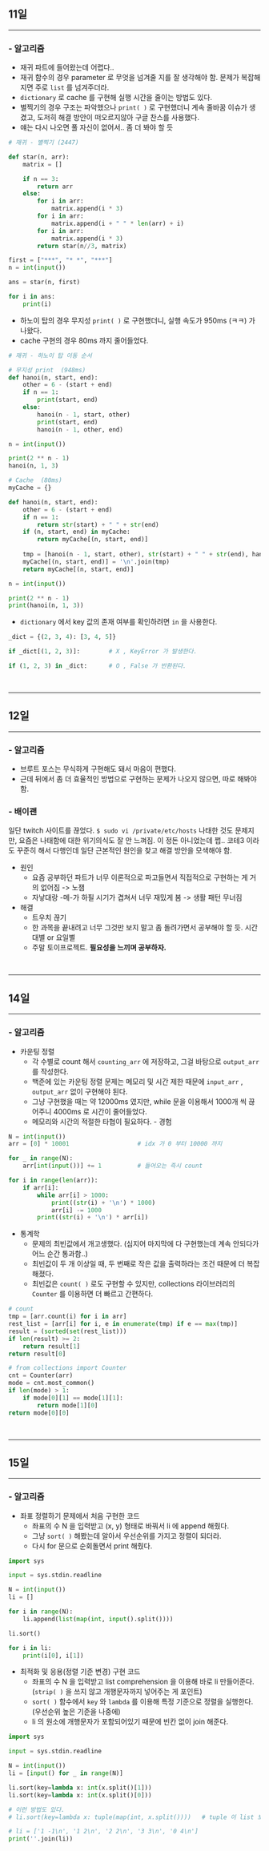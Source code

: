 ## 11일

---

### - 알고리즘

- 재귀 파트에 들어왔는데 어렵다..
- 재귀 함수의 경우 parameter 로 무엇을 넘겨줄 지를 잘 생각해야 함. 문제가 복잡해지면 주로 `list` 를 넘겨주더라.
- `dictionary` 로 cache 를 구현해 실행 시간을 줄이는 방법도 있다.
- 별찍기의 경우 구조는 파악했으나 `print( )` 로 구현했더니 계속 줄바꿈 이슈가 생겼고, 도저히 해결 방안이 떠오르지않아 구글 찬스를 사용했다.
- 얘는 다시 나오면 풀 자신이 없어서.. 좀 더 봐야 할 듯

```python
# 재귀 - 별찍기 (2447)

def star(n, arr):
    matrix = []

    if n == 3:
        return arr
    else:
        for i in arr:
            matrix.append(i * 3)
        for i in arr:
            matrix.append(i + " " * len(arr) + i)
        for i in arr:
            matrix.append(i * 3)
        return star(n//3, matrix)

first = ["***", "* *", "***"]
n = int(input())        

ans = star(n, first)

for i in ans:
    print(i)
```

- 하노이 탑의 경우 무지성 `print( )` 로 구현했더니, 실행 속도가 950ms (ㅋㅋ) 가 나왔다.
- cache 구현의 경우 80ms 까지 줄어들었다.

```python
# 재귀 - 하노이 탑 이동 순서

# 무지성 print  (948ms)
def hanoi(n, start, end):
    other = 6 - (start + end)
    if n == 1:
        print(start, end)
    else:
        hanoi(n - 1, start, other)
        print(start, end)
        hanoi(n - 1, other, end)

n = int(input())

print(2 ** n - 1)
hanoi(n, 1, 3)

# Cache  (80ms)
myCache = {}

def hanoi(n, start, end):
    other = 6 - (start + end)
    if n == 1:
        return str(start) + " " + str(end)
    if (n, start, end) in myCache:
        return myCache[(n, start, end)]
    
    tmp = [hanoi(n - 1, start, other), str(start) + " " + str(end), hanoi(n - 1, other, end)]
    myCache[(n, start, end)] = '\n'.join(tmp)
    return myCache[(n, start, end)]

n = int(input())

print(2 ** n - 1)
print(hanoi(n, 1, 3))
```

- `dictionary` 에서 key 값의 존재 여부를 확인하려면 `in` 을 사용한다.

```python
_dict = {(2, 3, 4): [3, 4, 5]}

if _dict[(1, 2, 3)]:        # X , KeyError 가 발생한다.

if (1, 2, 3) in _dict:      # O , False 가 반환된다.
```

</br>

---

## 12일

---

### - 알고리즘

- 브루트 포스는 무식하게 구현해도 돼서 마음이 편했다.
- 근데 뒤에서 좀 더 효율적인 방법으로 구현하는 문제가 나오지 않으면, 따로 해봐야 함.

### - 배이괜

일단 twitch 사이트를 끊었다. `$ sudo vi /private/etc/hosts`
나태한 것도 문제지만, 요즘은 나태함에 대한 위기의식도 잘 안 느껴짐. 이 정돈 아니었는데 쩝..
코테3 이라도 꾸준히 해서 다행인데 일단 근본적인 원인을 찾고 해결 방안을 모색해야 함.

- 원인
    - 요즘 공부하던 파트가 너무 이론적으로 파고들면서 직접적으로 구현하는 게 거의 없어짐 -> 노잼
    - 자낳대랑 \-메\-가 하필 시기가 겹쳐서 너무 재밌게 봄 -> 생활 패턴 무너짐
- 해결
    - 트우치 끊기
    - 한 과목을 끝내려고 너무 그것만 보지 말고 좀 돌려가면서 공부해야 할 듯. 시간대별 or 요일별
    - 주말 토이프로젝트. **필요성을 느끼며 공부하자.**

</br>

---

## 14일

---

### - 알고리즘

- 카운팅 정렬
    - 각 수별로 count 해서 `counting_arr` 에 저장하고, 그걸 바탕으로 `output_arr` 를 작성한다.
    - 백준에 있는 카운팅 정렬 문제는 메모리 및 시간 제한 때문에 `input_arr` , `output_arr` 없이 구현해야 된다.
    - 그냥 구현했을 때는 약 12000ms 였지만, while 문을 이용해서 1000개 씩 끊어주니 4000ms 로 시간이 줄어들었다.
    - 메모리와 시간의 적절한 타협이 필요하다. - 경험

```python
N = int(input())
arr = [0] * 10001                   # idx 가 0 부터 10000 까지

for _ in range(N):
    arr[int(input())] += 1          # 들어오는 즉시 count

for i in range(len(arr)):
    if arr[i]:
        while arr[i] > 1000:
            print((str(i) + '\n') * 1000)
            arr[i] -= 1000
        print((str(i) + '\n') * arr[i])
```

- 통계학
    - 문제의 최빈값에서 개고생했다. (심지어 마지막에 다 구현했는데 계속 안되다가 어느 순간 통과함..)
    - 최빈값이 두 개 이상일 때, 두 번째로 작은 값을 출력하라는 조건 때문에 더 복잡해졌다.
    - 최빈값은 `count( )` 로도 구현할 수 있지만, collections 라이브러리의 `Counter` 를 이용하면 더 빠르고 간편하다.

```python
# count
tmp = [arr.count(i) for i in arr]
rest_list = [arr[i] for i, e in enumerate(tmp) if e == max(tmp)]
result = (sorted(set(rest_list)))
if len(result) >= 2:
    return result[1]
return result[0]

# from collections import Counter
cnt = Counter(arr)
mode = cnt.most_common()
if len(mode) > 1:
    if mode[0][1] == mode[1][1]:
        return mode[1][0]
return mode[0][0]
```

</br>

---

## 15일

---

### - 알고리즘

- 좌표 정렬하기 문제에서 처음 구현한 코드
    - 좌표의 수 N 을 입력받고 (x, y) 형태로 바꿔서 li 에 append 해줬다.
    - 그냥 `sort( )` 해봤는데 알아서 우선순위를 가지고 정렬이 되더라.
    - 다시 for 문으로 순회돌면서 print 해줬다.

```python
import sys

input = sys.stdin.readline

N = int(input())
li = []

for i in range(N):
    li.append(list(map(int, input().split())))

li.sort()

for i in li:
    print(i[0], i[1])
```

- 최적화 및 응용(정렬 기준 변경) 구현 코드
    - 좌표의 수 N 을 입력받고 list comprehension 을 이용해 바로 li 만들어준다. (`strip( )` 을 쓰지 않고 개행문자까지 넣어주는 게 포인트)
    - `sort( )` 함수에서 `key` 와 `lambda` 를 이용해 특정 기준으로 정렬을 실행한다. (우선순위 높은 기준을 나중에)
    - li 의 원소에 개행문자가 포함되어있기 때문에 빈칸 없이 join 해준다.

```python
import sys

input = sys.stdin.readline

N = int(input())
li = [input() for _ in range(N)]

li.sort(key=lambda x: int(x.split()[1]))
li.sort(key=lambda x: int(x.split()[0]))

# 이런 방법도 있다.
# li.sort(key=lambda x: tuple(map(int, x.split())))   # tuple 이 list 보다 빠르다.

# li = ['1 -1\n', '1 2\n', '2 2\n', '3 3\n', '0 4\n']
print(''.join(li))
```

